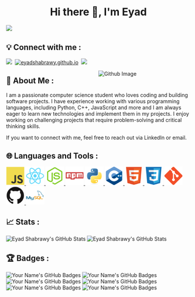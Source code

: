 <h1 align="center"> Hi there 👋, I'm Eyad </h1>
<img src="https://raw.githubusercontent.com/halfrost/halfrost/master/icons/header_.png"/>

## 💡 Connect with me :
<p align="left"> 
<a href="https://www.linkedin.com/in/eyad-shabrawy"><img src="https://img.shields.io/badge/-Eyad%20Shabrawy-0077B5?style=for-the-badge&logo=Linkedin&logoColor=white"/></a>&nbsp
<a href="http:/eyadshabrawy.github.io/" target="_blank"><img src="https://img.shields.io/website?label=eyadshabrawy.github.io&style=for-the-badge&up_color=9FEF00&url=https%3A%2F%2Feyadshabrawy.github.io" alt="eyadshabrawy.github.io" /></a>&nbsp
   <a href="mailto:eyad_elshabrawy@outlook.com">
    <img src="https://img.shields.io/badge/-Gmail-c14438?style=for-the-badge&logo=Gmail&logoColor=white&link=mailto:eyad_elshabrawy@gmail.com" />
  </a>
</p>

<img width="50%" align="right" alt="Github Image" src="https://raw.githubusercontent.com/onimur/.github/master/.resources/git-header.svg" />



## 🚀 About Me :

I am a passionate computer science student who loves coding and building software projects. I have experience working with various programming languages, including Python, C++, JavaScript and more and I am always eager to learn new technologies and implement them in my projects. I enjoy working on challenging projects that require problem-solving and critical thinking skills. 

If you want to connect with me, feel free to reach out via LinkedIn or email.



## 🌐 Languages and Tools :
<p align="left">
    <a href="https://www.javascript.com/" target="_blank"> 
        <code><img src="https://raw.githubusercontent.com/devicons/devicon/2809b567852a4648062a2d3e7c1c531367458c0b/icons/javascript/javascript-original.svg" alt="JavaScript" width="50" height="50"/></code> 
    </a> 
    <a href="https://reactjs.org/" target="_blank"> 
        <code><img src="https://raw.githubusercontent.com/devicons/devicon/2809b567852a4648062a2d3e7c1c531367458c0b/icons/react/react-original.svg" alt="ReactJS" width="50" height="50"/></code> 
    </a> 
        <a href="https://nodejs.org/" target="_blank"> 
        <code><img src="https://raw.githubusercontent.com/devicons/devicon/2809b567852a4648062a2d3e7c1c531367458c0b/icons/nodejs/nodejs-original.svg" alt="NodeJS" width="50" height="50"/></code> 
    </a> 
        <a href="https://www.npmjs.com/" target="_blank"> 
        <code><img src="https://raw.githubusercontent.com/devicons/devicon/2809b567852a4648062a2d3e7c1c531367458c0b/icons/npm/npm-original-wordmark.svg" alt="NPM" width="50" height="50"/></code> 
    </a> 
    <a href="https://www.python.org/" target="_blank"> 
        <code><img src="https://raw.githubusercontent.com/devicons/devicon/2809b567852a4648062a2d3e7c1c531367458c0b/icons/python/python-original.svg" alt="python" width="50" height="50"/></code> 
    </a> 
    <a href="https://devdocs.io/cpp/" target="_blank"> 
        <code><img src="https://raw.githubusercontent.com/devicons/devicon/2809b567852a4648062a2d3e7c1c531367458c0b/icons/cplusplus/cplusplus-original.svg" alt="c++" width="50" height="50"/></code> 
    </a>
    <a href="https://devdocs.io/html/" target="_blank"> 
        <code><img src="https://raw.githubusercontent.com/devicons/devicon/2809b567852a4648062a2d3e7c1c531367458c0b/icons/html5/html5-original.svg" alt="html" width="50" height="50"/></code> 
    </a>
    <a href="https://devdocs.io/css/" target="_blank"> 
        <code><img src="https://raw.githubusercontent.com/devicons/devicon/2809b567852a4648062a2d3e7c1c531367458c0b/icons/css3/css3-original.svg" alt="css" width="50" height="50"/></code> 
    </a>
    <a href="https://git-scm.com/" target="_blank"> 
        <code><img src="https://raw.githubusercontent.com/devicons/devicon/2809b567852a4648062a2d3e7c1c531367458c0b/icons/git/git-original.svg" alt="git" width="50" height="50"/></code> 
    </a> 
    <a href="https://github.com/" target="_blank"> 
        <code><img src="https://raw.githubusercontent.com/devicons/devicon/2809b567852a4648062a2d3e7c1c531367458c0b/icons/github/github-original.svg" alt="github" width="50" height="50"/></code> 
    </a> 
    <a href="https://www.mysql.com/" target="_blank"> 
        <code><img src="https://raw.githubusercontent.com/devicons/devicon/2809b567852a4648062a2d3e7c1c531367458c0b/icons/mysql/mysql-original-wordmark.svg" alt="mysql" width="50" height="50"/></code> 
    </a> 
</p>



## 📈 Stats :

![Eyad Shabrawy's GitHub Stats](https://github-readme-stats.vercel.app/api?username=eyadshabrawy&count_private=true&show_icons=true&theme=radical)
![Eyad Shabrawy's GitHub Stats](https://github-readme-streak-stats.herokuapp.com/?user=eyadshabrawy&theme=tokyonight)


## 🏆 Badges : 

![Your Name's GitHub Badges](https://img.shields.io/badge/-Python-blue?style=flat-square&logo=python&logoColor=white&labelColor=black&color=blue)
![Your Name's GitHub Badges](https://img.shields.io/badge/-C++-blue?style=flat-square&logo=c%2B%2B&logoColor=white&labelColor=black&color=blue)
![Your Name's GitHub Badges](https://img.shields.io/badge/-HTML/CSS-blue?style=flat-square&logo=html5&logoColor=white&labelColor=black&color=blue)
![Your Name's GitHub Badges](https://img.shields.io/badge/-JavaScript-blue?style=flat-square&logo=Javascript&logoColor=white&labelColor=black&color=blue)
![Your Name's GitHub Badges](https://img.shields.io/badge/-Git-blue?style=flat-square&logo=git&logoColor=white&labelColor=black&color=blue)
![Your Name's GitHub Badges](https://img.shields.io/badge/-React-blue?style=flat-square&logo=react&logoColor=white&labelColor=black&color=blue)
